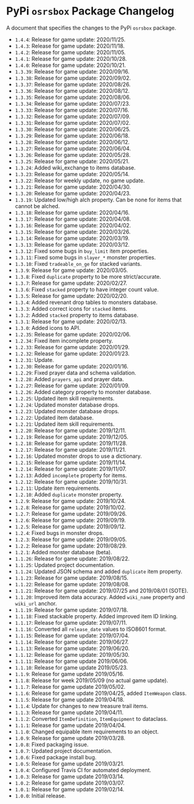 # PyPi `osrsbox` Package Changelog

A document that specifies the changes to the PyPi `osrsbox` package.

- `1.4.4`: Release for game update: 2020/11/25.
- `1.4.3`: Release for game update: 2020/11/18.
- `1.4.2`: Release for game update: 2020/11/05.
- `1.4.1`: Release for game update: 2020/10/28.
- `1.4.0`: Release for game update: 2020/10/21.
- `1.3.39`: Release for game update: 2020/09/16.
- `1.3.38`: Release for game update: 2020/09/02.
- `1.3.37`: Release for game update: 2020/08/26.
- `1.3.36`: Release for game update: 2020/08/12.
- `1.3.35`: Release for game update: 2020/08/06.
- `1.3.34`: Release for game update: 2020/07/23.
- `1.3.33`: Release for game update: 2020/07/16.
- `1.3.32`: Release for game update: 2020/07/09.
- `1.3.31`: Release for game update: 2020/07/02.
- `1.3.30`: Release for game update: 2020/06/25.
- `1.3.29`: Release for game update: 2020/06/18.
- `1.3.28`: Release for game update: 2020/06/12.
- `1.3.27`: Release for game update: 2020/06/04.
- `1.3.26`: Release for game update: 2020/05/28.
- `1.3.25`: Release for game update: 2020/05/21.
- `1.3.24`: Added wiki_exchange to items database.
- `1.3.23`: Release for game update: 2020/05/14.
- `1.3.22`: Release for weekly update, no game update.
- `1.3.21`: Release for game update: 2020/04/30.
- `1.3.20`: Release for game update: 2020/04/23.
- `1.3.19`: Updated low/high alch property. Can be none for items that cannot be alched.
- `1.3.18`: Release for game update: 2020/04/16.
- `1.3.17`: Release for game update: 2020/04/08.
- `1.3.16`: Release for game update: 2020/04/02.
- `1.3.15`: Release for game update: 2020/03/26.
- `1.3.14`: Release for game update: 2020/03/19.
- `1.3.13`: Release for game update: 2020/03/12.
- `1.3.12`: Fixed some bugs in `buy_limit` item properties.
- `1.3.11`: Fixed some bugs in `slayer_*` monster properties.
- `1.3.10`: Fixed `tradeable_on_ge` for stacked variants.
- `1.3.9`: Release for game update: 2020/03/05.
- `1.3.8`: Fixed `duplicate` property to be more strict/accurate.
- `1.3.7`: Release for game update: 2020/02/27.
- `1.3.6`: Fixed `stacked` property to have integer count value.
- `1.3.5`: Release for game update: 2020/02/20.
- `1.3.4`: Added revenant drop tables to monsters database.
- `1.3.3`: Added correct icons for `stacked` items.
- `1.3.2`: Added `stacked` property to items database.
- `1.3.1`: Release for game update: 2020/02/13.
- `1.3.0`: Added icons to API.
- `1.2.35`: Release for game update: 2020/02/06.
- `1.2.34`: Fixed item incomplete property.
- `1.2.33`: Release for game update: 2020/01/29.
- `1.2.32`: Release for game update: 2020/01/23.
- `1.2.31`: Update.
- `1.2.30`: Release for game update: 2020/01/16.
- `1.2.29`: Fixed prayer data and schema validation.
- `1.2.28`: Added `prayers_api` and prayer data.
- `1.2.27`: Release for game update: 2020/01/09.
- `1.2.26`: Added category property to monster database.
- `1.2.25`: Updated item skill requirements.
- `1.2.24`: Updated monster database drops.
- `1.2.23`: Updated monster database drops.
- `1.2.22`: Updated item database.
- `1.2.21`: Updated item skill requirements.
- `1.2.20`: Release for game update: 2019/12/11.
- `1.2.19`: Release for game update: 2019/12/05.
- `1.2.18`: Release for game update: 2019/11/28.
- `1.2.17`: Release for game update: 2019/11/21.
- `1.2.16`: Updated monster drops to use a dictionary.
- `1.2.15`: Release for game update: 2019/11/14.
- `1.2.14`: Release for game update: 2019/11/07.
- `1.2.13`: Added `incomplete` property for items.
- `1.2.12`: Release for game update: 2019/10/31.
- `1.2.11`: Update item requirements.
- `1.2.10`: Added `duplicate` monster property.
- `1.2.9`: Release for game update: 2019/10/24.
- `1.2.8`: Release for game update: 2019/10/02.
- `1.2.7`: Release for game update: 2019/09/26.
- `1.2.6`: Release for game update: 2019/09/19.
- `1.2.5`: Release for game update: 2019/09/12.
- `1.2.4`: Fixed bugs in monster drops.
- `1.2.3`: Release for game update: 2019/09/05.
- `1.2.2`: Release for game update: 2019/08/29.
- `1.2.1`: Added monster database (beta).
- `1.1.26`: Release for game update: 2019/08/22.
- `1.1.25`: Updated project documentation.
- `1.1.24`: Updated JSON schema and added `duplicate` item property.
- `1.1.23`: Release for game update: 2019/08/15.
- `1.1.22`: Release for game update: 2019/08/08.
- `1.1.21`: Release for game update: 2019/07/25 and 2019/08/01 (SOTE).
- `1.1.20`: Improved item data accuracy. Added `wiki_name` property and `wiki_url` anchor.
- `1.1.19`: Release for game update: 2019/07/18.
- `1.1.18`: Fixed stackable property. Added improved item ID linking.
- `1.1.17`: Release for game update: 2019/07/11.
- `1.1.16`: Converted all `release_date` values to ISO8601 format.
- `1.1.15`: Release for game update: 2019/07/04.
- `1.1.14`: Release for game update: 2019/06/27.
- `1.1.13`: Release for game update: 2019/06/20.
- `1.1.12`: Release for game update: 2019/05/30.
- `1.1.11`: Release for game update 2019/06/06.
- `1.1.10`: Release for game update 2019/05/23.
- `1.1.9`: Release for game update 2019/05/16.
- `1.1.8`: Release for week 2019/05/09 (no actual game update).
- `1.1.7`: Release for game update 2019/05/02.
- `1.1.6`: Release for game update 2019/04/25, added `ItemWeapon` class.
- `1.1.5`: Release for game update 2019/04/18.
- `1.1.4`: Update for changes to new treasure trail items.
- `1.1.3`: Release for game update 2019/04/11.
- `1.1.2`: Converted `ItemDefinition`, `ItemEquipment` to dataclass.
- `1.1.1`: Release for game update 2019/04/04.
- `1.1.0`: Changed equipable item requirements to an object.
- `1.0.9`: Release for game update 2019/03/28.
- `1.0.8`: Fixed packaging issue.
- `1.0.7`: Updated project documentation.
- `1.0.6`: Fixed package install bug.
- `1.0.5`: Release for game update 2019/03/21.
- `1.0.4`: Configured Travis CI for automated deployment.
- `1.0.3`: Release for game update 2019/03/14.
- `1.0.2`: Release for game update 2019/03/07.
- `1.0.1`: Release for game update 2019/02/14.
- `1.0.0`: Initial release.
